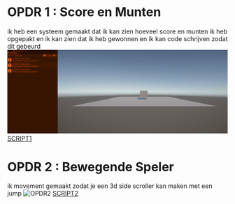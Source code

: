 # OPDR 1 : Score en Munten
ik heb een systeem gemaakt dat ik kan zien hoeveel score en munten ik heb opgepakt en ik kan zien dat ik heb gewonnen en ik kan code schrijven zodat dit gebeurd
![OPDR1](OPDR1.gif)
[SCRIPT1](Assets/Les1.cs)
# OPDR 2 : Bewegende Speler
ik movement gemaakt zodat je een 3d side scroller kan maken met een jump
![OPDR2](OPDR2.gif)
[SCRIPT2](Assets/Playercontroller.cs)
